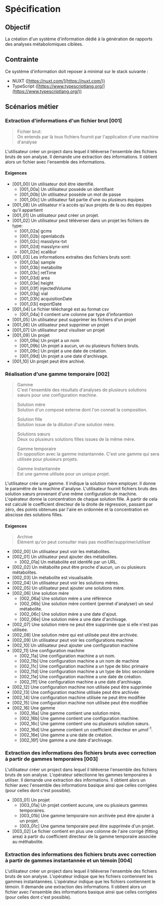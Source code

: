 # Spécification

## Objectif

La création d'un système d'information dédié à la génération de rapports des analyses métabolomiques ciblées.

## Contrainte 

Ce système d'information doit reposer à minimal sur le stack suivante :
- NUXT ([https://nuxt.com/](https://nuxt.com/))
- TypeScript ([https://www.typescriptlang.org/](https://www.typescriptlang.org/))

## Scénarios métier

### Extraction d'informations d'un fichier brut [001]

> Fichier brut:  
> On entends par là tous fichiers fournit par l'application d'une machine d'analyse

L'utilisateur créer un project dans lequel il téléverse l'ensemble des fichiers bruts de son analyse. Il demande une extraction des informations. Il obtient alors un fichier avec l'ensemble des informations.

#### Exigences
- [001_00] Un utilisateur doit être identifié.
  - [001_00a] Un utilisateur posséde un identifiant
  - [001_00b] Un utilisateur posséde un mot de passe
  - [001_00c] Un utilisateur fait partie d'une ou plusieurs équipes
- [001_08] Un utilisateur n'a accés qu'aux projets de la ou des équipes qu'il appartient
- [001_01]  Un utilisateur peut créer un projet.
- [001_02]  Un utilisateur peut téléverser dans un projet les fichiers de type:
  - [001_02a]  gcms
  - [001_02b]  openlabcds
  - [001_02c]  masslynx-txt
  - [001_02d]  masslynx-xml
  - [001_02e]  xcalibur
- [001_03] Les informations extraites des fichiers bruts sont:
  - [001_03a] sample
  - [001_03b] metabolite
  - [001_03c] retTime
  - [001_03d] area
  - [001_03e] height
  - [001_03f] injectedVolume
  - [001_03g] vial
  - [001_03h] acquisitionDate
  - [001_03i] exportDate
- [001_04]  Le fichier téléchargé est au format csv
  - [001_04a] Il contient une colonne par type d'inforamtion
- [001_05] Un utilisateur peut supprimer les fichiers d'un projet
- [001_06] Un utilisateur peut supprimer un projet
- [001_07] Un utilisateur peut visuliser un projet
- [001_09] Un projet
  - [001_09a] Un projet a un nom
  - [001_09b] Un projet a aucun, un ou plusieurs fichiers bruts.
  - [001_09c] Un projet a une date de création.
  - [001_09d] Un projet a une date d'archivage.
- [001_10] Un projet peut être archivé.


### Réalisation d'une gamme temporaire [002]
> Gamme  
> C'est l'ensemble des résultats d'analyses de plusieurs solutions sœurs pour une configuration machine.

> Solution mère  
> Solution d'un composé externe dont l'on connait la composition.

> Solution fille  
> Solution issue de la dilution d'une solution mère.

> Solutions sœurs  
> Deux ou plusieurs solutions filles issues de la même mère.

> Gamme temporaire  
> En opposition avec la gamme instantannée.
> C'est une gamme qui sera utilisée pour plusieurs projets.

> Gamme instantannée  
> Est une gamme utilisée pour un unique projet.

L'utilisateur crée une gamme. Il indique la solution mère employer. Il donne le paramêtre de la machine d'analyse. 
L'utilisateur fournit fichiers bruts des solution sœurs provenant d'une même configuration de machine. L'opérateur donne la concentration de chaque solution fille. À partir de cela est calculé le coefficient directeur de la droite de régression, passant par zéro, des points obtenues par l'aire en ordonnée et la concentration en abscisse des solutions filles.

#### Exigences
> Archive  
> Élément qu'on peut consulter mais pas modifier/supprimer/utiliser

- [002_00] Un utilisateur peut voir les métabolites.
- [002_01] Un utilisateur peut ajouter des métabolites.
  - [002_01a] Un métabolite est identifé par un URL.
- [002_02] Un métabolite peut être proche d'aucun, un ou plusieurs métabolites.
- [002_03] Un métabolite est visualisable.
- [002_04] Un utilisateur peut voir les solutions mères.
- [002_05] Un utilisateur peut ajouter une solutions mère.
- [002_06] Une solution mère 
  - [002_06a] Une solution mère a une référence
  - [002_06b] Une solution mère contient (permet d'analyser) un seul métabolite.
  - [002_06c] Une solution mère a une date d'ajout.
  - [002_06e] Une solution mère a une date d'archivage.
- [002_07] Une solution mère ne peut être supprimée que si elle n'est pas utilisée.
- [002_08] Une solution mère qui est utilisée peut être archivée.
- [002_09] Un utilisateur peut voir les configurations machine
- [002_10] Un utilisateur peut ajouter une configuration machine
- [002_11] Une configuration machine
  - [002_11a] Une configuration machine a un nom.
  - [002_11b] Une configuration machine a un nom de machine
  - [002_11c] Une configuration machine a un type de bloc primaire
  - [002_11d] Une configuration machine a un type de bloc secondaire
  - [002_11e] Une configuration machine a une date de création.
  - [002_11f] Une configuration machine a une date d'archivage.
- [002_12] Une configuration machine non utilisée peut être supprimée
- [002_13] Une configuration machine utilisée peut être archivée
- [002_14] Une configuration machine utilisée ne peut être modifiée
- [002_15] Une configuration machine non utilisée peut être modifiée 
- [002_16] Une gamme
  - [002_16a] Une gamme contient une solution mère.
  - [002_16b] Une gamme contient une configuration machine.
  - [002_16c] Une gamme contient une ou plusieurs solution sœurs.
  - [002_16d] Une gamme contient un coefficient directeur en μmol<sup>-1</sup>.
  - [002_16e] Une gamme a une date de création.
  - [002_16f] Une gamme a une date d'archivage.

### Extraction des informations des fichiers bruts avec correction à partir de gammes temporaires [003]

L'utilisateur créer un project dans lequel il téléverse l'ensemble des fichiers bruts de son analyse. L'opérateur sélectionne les gammes temporaires à utiliser. Il demande une extraction des informations. Il obtient alors un fichier avec l'ensemble des informations basique ainsi que celles corrigées (pour celles dont c'est possible).

- [003_01] Un projet
  - [003_01a] Un projet contient aucune, une ou plusieurs gammes temporaires.
  - [003_01b] Une gamme temporaire non archivée peut être ajouter à un projet.
  - [003_01c] Une gamme temporaire peut être supprimée d'un projet.
- [003_02] Le fichier contient en plus une colonne de l'aire corrigé (fitting area) à partir du coefficient directeur de la gamme temporaire associée au méthabolite.

### Extraction des informations des fichiers bruts avec correction à partir de gammes instantannée et un témoin [004]

L'utilisateur créer un project dans lequel il téléverse l'ensemble des fichiers bruts de son analyse. L'opérateur indique que les fichiers contiennent les gammes instantannées. L'opérateur indique que les fichiers contiennent le témoin. Il demande une extraction des informations. Il obtient alors un fichier avec l'ensemble des informations basique ainsi que celles corrigées (pour celles dont c'est possible).
